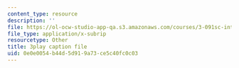 ```yaml
---
content_type: resource
description: ''
file: https://ol-ocw-studio-app-qa.s3.amazonaws.com/courses/3-091sc-introduction-to-solid-state-chemistry-fall-2010/0e0e0054b44d5d919a73ce5c40fc0c03_kZJgJCxcHZE.vtt
file_type: application/x-subrip
resourcetype: Other
title: 3play caption file
uid: 0e0e0054-b44d-5d91-9a73-ce5c40fc0c03
---
```

